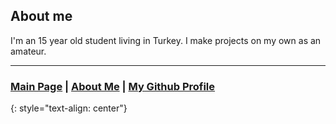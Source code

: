 ## About me

I'm an 15 year old student living in Turkey. I make projects on my own as an amateur.

---

### <a href="https://wunderwaffez.github.io">Main Page</a> | <a href="https://wunderwaffez.github.io/about">About Me</a> | <a href="https://github.com/Wunderwaffez">My Github Profile</a> 
{: style="text-align: center"}
